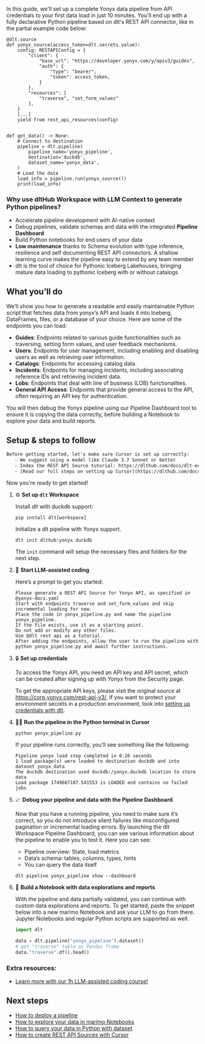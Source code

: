 In this guide, we'll set up a complete Yonyx data pipeline from API credentials to your first data load in just 10 minutes. You'll end up with a fully declarative Python pipeline based on dlt's REST API connector, like in the partial example code below:

```python-outcome
@dlt.source
def yonyx_source(access_token=dlt.secrets.value):
    config: RESTAPIConfig = {
        "client": {
            "base_url": "https://developer.yonyx.com/y/apiv3/guides",
            "auth": {
                "type": "bearer",
                "token": access_token,
            }
        },
        "resources": [
            "traverse", "set_form_values"
        ],
    }
    [...]
    yield from rest_api_resources(config)


def get_data() -> None:
    # Connect to destination
    pipeline = dlt.pipeline(
        pipeline_name='yonyx_pipeline',
        destination='duckdb',
        dataset_name='yonyx_data', 
    )
    # Load the data
    load_info = pipeline.run(yonyx_source())
    print(load_info) 
```

### Why use dltHub Workspace with LLM Context to generate Python pipelines?

- Accelerate pipeline development with AI-native context
- Debug pipelines, validate schemas and data with the integrated **Pipeline Dashboard**
- Build Python notebooks for end users of your data
- **Low maintenance** thanks to Schema evolution with type inference, resilience and self documenting REST API connectors. A shallow learning curve makes the pipeline easy to extend by any team member
- dlt is the tool of choice for Pythonic Iceberg Lakehouses, bringing mature data loading to pythonic Iceberg with or without catalogs

## What you’ll do

We’ll show you how to generate a readable and easily maintainable Python script that fetches data from yonyx’s API and loads it into Iceberg, DataFrames, files, or a database of your choice. Here are some of the endpoints you can load:

- **Guides**: Endpoints related to various guide functionalities such as traversing, setting form values, and user feedback mechanisms.
- **Users**: Endpoints for user management, including enabling and disabling users as well as retrieving user information.
- **Catalogs**: Endpoints for accessing catalog data.
- **Incidents**: Endpoints for managing incidents, including associating reference IDs and retrieving incident data.
- **Lobs**: Endpoints that deal with line of business (LOB) functionalities.
- **General API Access**: Endpoints that provide general access to the API, often requiring an API key for authentication.

You will then debug the Yonyx pipeline using our Pipeline Dashboard tool to ensure it is copying the data correctly, before building a Notebook to explore your data and build reports.

## Setup & steps to follow

```default
Before getting started, let's make sure Cursor is set up correctly:
   - We suggest using a model like Claude 3.7 Sonnet or better
   - Index the REST API Source tutorial: https://dlthub.com/docs/dlt-ecosystem/verified-sources/rest_api/ and add it to context as **@dlt rest api**
   - [Read our full steps on setting up Cursor](https://dlthub.com/docs/dlt-ecosystem/llm-tooling/cursor-restapi#23-configuring-cursor-with-documentation)
```

Now you're ready to get started!

1. ⚙️ **Set up `dlt` Workspace**
    
    Install dlt with duckdb support:
    ```shell
    pip install dlt[workspace]
    ```

    Initialize a dlt pipeline with Yonyx support.
    ```shell
    dlt init dlthub:yonyx duckdb
    ```

    The `init` command will setup the necessary files and folders for the next step.
    
2. 🤠 **Start LLM-assisted coding**
    
    Here’s a prompt to get you started:
    
    ```prompt
    Please generate a REST API Source for Yonyx API, as specified in @yonyx-docs.yaml 
    Start with endpoints traverse and set_form_values and skip incremental loading for now. 
    Place the code in yonyx_pipeline.py and name the pipeline yonyx_pipeline. 
    If the file exists, use it as a starting point. 
    Do not add or modify any other files. 
    Use @dlt rest api as a tutorial. 
    After adding the endpoints, allow the user to run the pipeline with python yonyx_pipeline.py and await further instructions.
    ```

    
3. 🔒 **Set up credentials** 
    
    To access the Yonyx API, you need an API key and API secret, which can be created after signing up with Yonyx from the Security page.
    
    To get the appropriate API keys, please visit the original source at https://corp.yonyx.com/rest-api-v3/.
    If you want to protect your environment secrets in a production environment, look into [setting up credentials with dlt](https://dlthub.com/docs/walkthroughs/add_credentials).
    
4. 🏃‍♀️ **Run the pipeline in the Python terminal in Cursor**
    
    ```shell
    python yonyx_pipeline.py
    ```
    
    If your pipeline runs correctly, you’ll see something like the following:
    
    ```shell
    Pipeline yonyx load step completed in 0.26 seconds
    1 load package(s) were loaded to destination duckdb and into dataset yonyx_data
    The duckdb destination used duckdb:/yonyx.duckdb location to store data
    Load package 1749667187.541553 is LOADED and contains no failed jobs
    ```
    
5. 📈 **Debug your pipeline and data with the Pipeline Dashboard**

    Now that you have a running pipeline, you need to make sure it’s correct, so you do not introduce silent failures like misconfigured pagination or incremental loading errors. By launching the dlt Workspace Pipeline Dashboard, you can see various information about the pipeline to enable you to test it. Here you can see:
    - Pipeline overview: State, load metrics
    - Data’s schema: tables, columns, types, hints
    - You can query the data itself
    
    ```shell
    dlt pipeline yonyx_pipeline show --dashboard
    ```
    
6. 🐍 **Build a Notebook with data explorations and reports**

    With the pipeline and data partially validated, you can continue with custom data explorations and reports. To get started, paste the snippet below into a new marimo Notebook and ask your LLM to go from there. Jupyter Notebooks and regular Python scripts are supported as well.

    
    ```python
    import dlt

   data = dlt.pipeline("yonyx_pipeline").dataset()
   # get "traverse" table as Pandas frame
   data."traverse".df().head()
    ```

### Extra resources:

- [Learn more with our 1h LLM-assisted coding course!](https://www.youtube.com/watch?v=GGid70rnJuM)

## Next steps

- [How to deploy a pipeline](https://dlthub.com/docs/walkthroughs/deploy-a-pipeline)
- [How to explore your data in marimo Notebooks](https://dlthub.com/docs/general-usage/dataset-access/marimo)
- [How to query your data in Python with dataset](https://dlthub.com/docs/general-usage/dataset-access/dataset)
- [How to create REST API Sources with Cursor](https://dlthub.com/docs/dlt-ecosystem/llm-tooling/cursor-restapi)